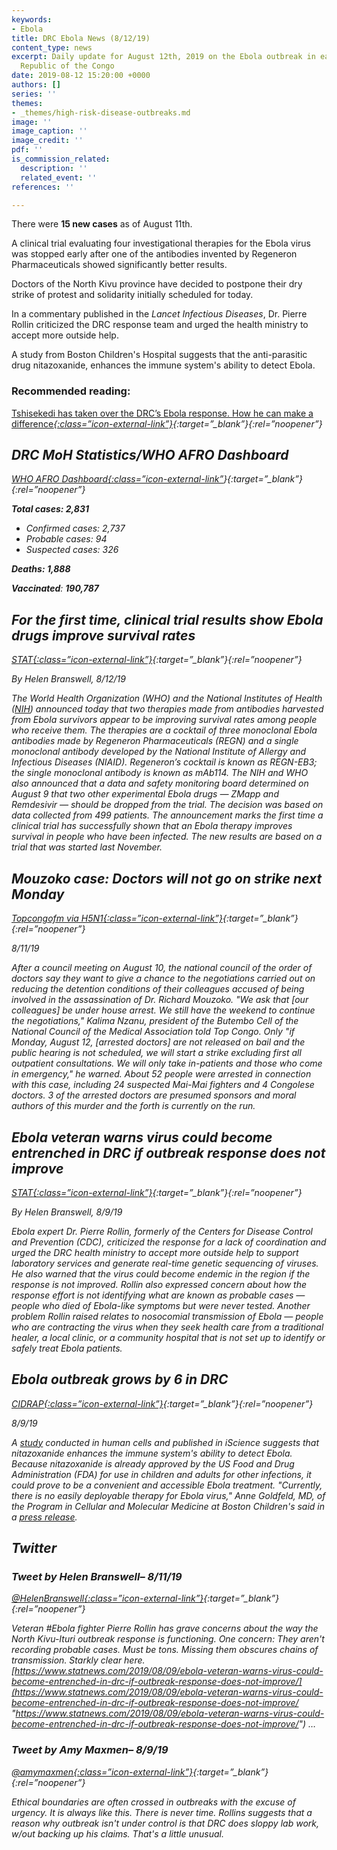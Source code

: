 ```yaml
---
keywords:
- Ebola
title: DRC Ebola News (8/12/19)
content_type: news
excerpt: Daily update for August 12th, 2019 on the Ebola outbreak in eastern Democratic
  Republic of the Congo
date: 2019-08-12 15:20:00 +0000
authors: []
series: ''
themes:
- _themes/high-risk-disease-outbreaks.md
image: ''
image_caption: ''
image_credit: ''
pdf: ''
is_commission_related:
  description: ''
  related_event: ''
references: ''

---
```

There were **15 new cases** as of August 11th.

A clinical trial evaluating four investigational therapies for the Ebola virus was stopped early after one of the antibodies invented by Regeneron Pharmaceuticals showed significantly better results.

Doctors of the North Kivu province have decided to postpone their dry strike of protest and solidarity initially scheduled for today.

In a commentary published in the _Lancet Infectious Diseases_, Dr. Pierre Rollin criticized the DRC response team and urged the health ministry to accept more outside help.

A study from Boston Children's Hospital suggests that the anti-parasitic drug nitazoxanide, enhances the immune system's ability to detect Ebola.

### Recommended reading:

[Tshisekedi has taken over the DRC’s Ebola response. How he can make a difference<i/>{:class=”icon-external-link”}](https://theconversation.com/tshisekedi-has-taken-over-the-drcs-ebola-response-how-he-can-make-a-difference-121595){:target=”_blank”}{:rel=”noopener”}

## DRC MoH Statistics/WHO AFRO Dashboard

[WHO AFRO Dashboard<i/>{:class=”icon-external-link”](https://who.maps.arcgis.com/apps/opsdashboard/index.html#/e70c3804f6044652bc37cce7d8fcef6c)}{:target=”_blank”}{:rel=”noopener”}

**Total cases: 2,831**

* Confirmed cases: 2,737
* Probable cases: 94
* Suspected cases: 326

**Deaths: 1,888**

**Vaccinated**: **190,787**

## For the first time, clinical trial results show Ebola drugs improve survival rates

[_STAT_<i/>{:class=”icon-external-link”}](https://www.statnews.com/2019/08/12/for-the-first-time-clinical-trial-results-show-ebola-drugs-improve-survival-rates/){:target=”_blank”}{:rel=”noopener”}

_By Helen Branswell, 8/12/19_

The World Health Organization (WHO) and the National Institutes of Health ([NIH](https://www.nih.gov/news-events/news-releases/independent-monitoring-board-recommends-early-termination-ebola-therapeutics-trial-drc-because-favorable-results-two-four-candidates#.XVF-HKLKUuE.twitter)) announced today that two therapies made from antibodies harvested from Ebola survivors appear to be improving survival rates among people who receive them. The therapies are a cocktail of three monoclonal Ebola antibodies made by Regeneron Pharmaceuticals (REGN) and a single monoclonal antibody developed by the National Institute of Allergy and Infectious Diseases (NIAID). Regeneron’s cocktail is known as REGN-EB3; the single monoclonal antibody is known as mAb114. The NIH and WHO also announced that a data and safety monitoring board determined on August 9 that two other experimental Ebola drugs — ZMapp and Remdesivir — should be dropped from the trial. The decision was based on data collected from 499 patients. The announcement marks the first time a clinical trial has successfully shown that an Ebola therapy improves survival in people who have been infected. The new results are based on a trial that was started last November.

## Mouzoko case: Doctors will not go on strike next Monday

[_Topcongofm via H5N1_<i/>{:class=”icon-external-link”}](https://crofsblogs.typepad.com/h5n1/2019/08/mouzoko-case-doctors-will-not-go-on-strike-next-monday.html){:target=”_blank”}{:rel=”noopener”}

_8/11/19_

After a council meeting on August 10, the national council of the order of doctors say they want to give a chance to the negotiations carried out on reducing the detention conditions of their colleagues accused of being involved in the assassination of Dr. Richard Mouzoko. "We ask that \[our colleagues\] be under house arrest. We still have the weekend to continue the negotiations," Kalima Nzanu, president of the Butembo Cell of the National Council of the Medical Association told Top Congo. Only "if Monday, August 12, \[arrested doctors\] are not released on bail and the public hearing is not scheduled, we will start a strike excluding first all outpatient consultations. We will only take in-patients and those who come in emergency," he warned. About 52 people were arrested in connection with this case, including 24 suspected Mai-Mai fighters and 4 Congolese doctors. 3 of the arrested doctors are presumed sponsors and moral authors of this murder and the forth is currently on the run.

## Ebola veteran warns virus could become entrenched in DRC if outbreak response does not improve

[_STAT_<i/>{:class=”icon-external-link”}](https://www.statnews.com/2019/08/09/ebola-veteran-warns-virus-could-become-entrenched-in-drc-if-outbreak-response-does-not-improve/){:target=”_blank”}{:rel=”noopener”}

_By Helen Branswell, 8/9/19_

Ebola expert Dr. Pierre Rollin, formerly of the Centers for Disease Control and Prevention (CDC), criticized the response for a lack of coordination and urged the DRC health ministry to accept more outside help to support laboratory services and generate real-time genetic sequencing of viruses. He also warned that the virus could become endemic in the region if the response is not improved. Rollin also expressed concern about how the response effort is not identifying what are known as probable cases — people who died of Ebola-like symptoms but were never tested. Another problem Rollin raised relates to nosocomial transmission of Ebola — people who are contracting the virus when they seek health care from a traditional healer, a local clinic, or a community hospital that is not set up to identify or safely treat Ebola patients.

## Ebola outbreak grows by 6 in DRC

[_CIDRAP_<i/>{:class=”icon-external-link”}](http://www.cidrap.umn.edu/news-perspective/2019/08/ebola-outbreak-grows-6-drc){:target=”_blank”}{:rel=”noopener”}

_8/9/19_

A [study](https://www.cell.com/iscience/fulltext/S2589-0042(19)30228-7?_returnURL=https%3A%2F%2Flinkinghub.elsevier.com%2Fretrieve%2Fpii%2FS2589004219302287%3Fshowall%3Dtrue#secsectitle0060) conducted in human cells and published in _iScience_ suggests that nitazoxanide enhances the immune system's ability to detect Ebola. Because nitazoxanide is already approved by the US Food and Drug Administration (FDA) for use in children and adults for other infections, it could prove to be a convenient and accessible Ebola treatment. "Currently, there is no easily deployable therapy for Ebola virus," Anne Goldfeld, MD, of the Program in Cellular and Molecular Medicine at Boston Children's said in a [press release](https://www.eurekalert.org/pub_releases/2019-08/bch-ead080819.php).

## 

## Twitter

### Tweet by Helen Branswell– 8/11/19

[@HelenBranswell<i/>{:class=”icon-external-link”}](https://twitter.com/HelenBranswell/status/1160723065891954693){:target=”_blank”}{:rel=”noopener”}

Veteran #Ebola fighter Pierre Rollin has grave concerns about the way the North Kivu-Ituri outbreak response is functioning. One concern: They aren't recording probable cases. Must be tons. Missing them obscures chains of transmission. Starkly clear here. [https://www.statnews.com/2019/08/09/ebola-veteran-warns-virus-could-become-entrenched-in-drc-if-outbreak-response-does-not-improve/](https://www.statnews.com/2019/08/09/ebola-veteran-warns-virus-could-become-entrenched-in-drc-if-outbreak-response-does-not-improve/ "https://www.statnews.com/2019/08/09/ebola-veteran-warns-virus-could-become-entrenched-in-drc-if-outbreak-response-does-not-improve/") …

### Tweet by Amy Maxmen– 8/9/19

[@amymaxmen<i/>{:class=”icon-external-link”}](){:target=”_blank”}{:rel=”noopener”}

Ethical boundaries are often crossed in outbreaks with the excuse of urgency. It is always like this. There is never time. Rollins suggests that a reason why outbreak isn't under control is that DRC does sloppy lab work, w/out backing up his claims. That's a little unusual.